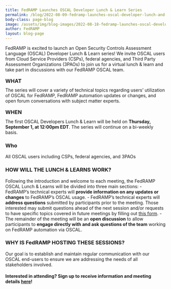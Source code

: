 ```yaml
---
title: FedRAMP Launches OSCAL Developer Lunch & Learn Series
permalink: /blog/2022-08-09-fedramp-launches-oscal-developer-lunch-and-learn-series/
body-class: page-blog
image: /assets/img/blog-images/2022-08-18-fedramp-launches-oscal-developer-lunch-and-learn-series.png
author: FedRAMP
layout: blog-page
---
```

FedRAMP is excited to launch an Open Security Controls Assessment Language (OSCAL) Developer Lunch & Learn series! We invite OSCAL users from Cloud Service Providers (CSPs), federal agencies, and Third Party Assessment Organizations (3PAOs) to join us for a virtual lunch & learn and take part in discussions with our FedRAMP OSCAL team. 

<h3 style="line-height:50%">WHAT</h3>
The series will cover a variety of technical topics regarding users’ utilization of OSCAL for FedRAMP, FedRAMP automation updates or changes, and open forum conversations with subject matter experts. 

<h3 style="line-height:50%">WHEN</h3>
The first OSCAL Developers Lunch & Learn will be held on <b>Thursday, September 1, at 12:00pm EDT</b>. The series will continue on a bi-weekly basis.

<h3>Who</h3>
All OSCAL users including CSPs, federal agencies, and 3PAOs

<h3>HOW WILL THE LUNCH & LEARNS WORK?</h3>
Following the introduction and welcome to each meeting, the FedRAMP OSCAL Lunch & Learns will be divided into three main sections:
- FedRAMP’s technical experts will <b>provide information on any updates or changes</b> to FedRAMP’s OSCAL usage.
- FedRAMP’s technical experts will <b>address questions</b> submitted by participants prior to the meeting. Those interested may submit questions ahead of the next session and/or requests to have specific topics covered in future meetings by filling out <a href="https://forms.gle/7vER3W3pRbR1wq6R9" target="_blank" rel="noopener noreferrer">this form</a>.
- The remainder of the meeting will be an <b>open discussion</b> to allow participants to <b>engage directly with and ask questions of the team</b> working on FedRAMP automation via OSCAL.

<h3>WHY IS FedRAMP HOSTING THESE SESSIONS?</h3>
Our goal is to establish and maintain regular communication with our OSCAL end-users to ensure we are addressing the needs of all stakeholders involved.

<h4>Interested in attending? Sign up to receive information and meeting details <a href="https://forms.gle/7vER3W3pRbR1wq6R9" target="_blank" rel="noopener noreferrer">here</a>!</h4>
